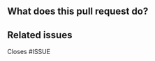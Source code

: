 ## What does this pull request do?

<!-- Comment:
Here you can explain the changes made on the PR.
-->

## Related issues

Closes #ISSUE

